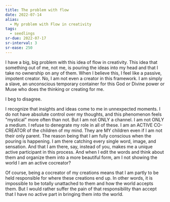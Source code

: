 ```yaml
---
title: The problem with flow
date: 2022-07-14
alias:
  - My problem with Flow in creativity
tags:
  - seedlings
sr-due: 2022-07-17
sr-interval: 3
sr-ease: 250
---
```

I have a big, big problem with this idea of flow in creativity. This idea that something out of me, not me, is pouring the ideas into my head and that I take no ownership on any of them. When I believe this, I feel like a passive, impotent creator. No, I am not even a creator in this framework. I am simply a slave, an unconscious temporary container for this God or Divine power or Muse who does the thinking or creating for me.

I beg to disagree.

I recognize that insights and ideas come to me in unnexpected moments. I do not have absolute control over my thoughts, and this phenomenon feels "mystical" more often than not. But I am not ONLY a channel. I am not ONLY a medium. I refuse to denegrate my role in all of these. I am an ACTIVE CO-CREATOR of the children of my mind. They are MY children even if I am not their only parent. The reason being that I am fully conscious when the pouring is happening. I am there catching every single word, image, and sensation. And that I am there, say, instead of you, makes me a unique active participant in this process. And when I edit the words and think about them and organize them into a more beautiful form, am I not showing the world I am an active cocreator?

Of course, being a cocreator of my creations means that I am partly to be held responsible for where these creations end up. In other words, it is impossible to be totally unattached to them and how the world accepts them. But I would rather suffer the pain of that responsibility than accept that I have no active part in bringing them into the world.